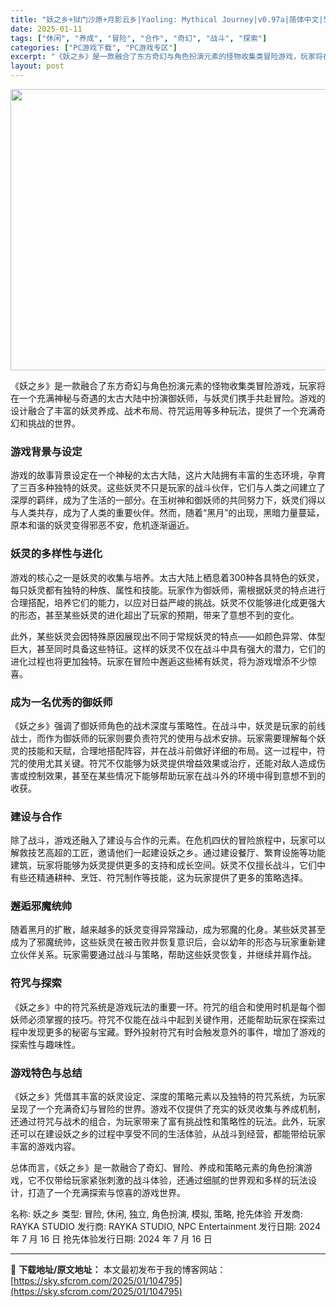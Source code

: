 ```yaml
---
title: "妖之乡+狱门沙原+月影云乡|Yaoling: Mythical Journey|v0.97a|简体中文|5.85G"
date: 2025-01-11
tags: ["休闲", "养成", "冒险", "合作", "奇幻", "战斗", "探索"]
categories: ["PC游戏下载", "PC游戏专区"]
excerpt: "《妖之乡》是一款融合了东方奇幻与角色扮演元素的怪物收集类冒险游戏，玩家将在一个充满神秘与奇遇的太古大陆中扮演御妖师，与妖灵们携手共赴冒险。游戏的设计融合了丰富的妖灵养成、战术布局、符咒运用等多种玩法，提供了一个充满奇幻和挑战的世界。 游戏背景与设定 游戏的故事背景设定在一个神秘的太古大陆，这片大陆拥&hellip;"
layout: post
---
```


<img class="aligncenter size-full wp-image-104797" src="https://sky.sfcrom.com/wp-content/uploads/2025/01/2025011105294996.webp" alt="" width="800" height="450" />

《妖之乡》是一款融合了东方奇幻与角色扮演元素的怪物收集类冒险游戏，玩家将在一个充满神秘与奇遇的太古大陆中扮演御妖师，与妖灵们携手共赴冒险。游戏的设计融合了丰富的妖灵养成、战术布局、符咒运用等多种玩法，提供了一个充满奇幻和挑战的世界。
<h3>游戏背景与设定</h3>
游戏的故事背景设定在一个神秘的太古大陆，这片大陆拥有丰富的生态环境，孕育了三百多种独特的妖灵。这些妖灵不只是玩家的战斗伙伴，它们与人类之间建立了深厚的羁绊，成为了生活的一部分。在玉树神和御妖师的共同努力下，妖灵们得以与人类共存，成为了人类的重要伙伴。然而，随着“黑月”的出现，黑暗力量蔓延，原本和谐的妖灵变得邪恶不安，危机逐渐逼近。
<h3>妖灵的多样性与进化</h3>
游戏的核心之一是妖灵的收集与培养。太古大陆上栖息着300种各具特色的妖灵，每只妖灵都有独特的种族、属性和技能。玩家作为御妖师，需根据妖灵的特点进行合理搭配，培养它们的能力，以应对日益严峻的挑战。妖灵不仅能够进化成更强大的形态，甚至某些妖灵的进化超出了玩家的预期，带来了意想不到的变化。

此外，某些妖灵会因特殊原因展现出不同于常规妖灵的特点——如颜色异常、体型巨大，甚至同时具备这些特征。这样的妖灵不仅在战斗中具有强大的潜力，它们的进化过程也将更加独特。玩家在冒险中邂逅这些稀有妖灵，将为游戏增添不少惊喜。
<h3>成为一名优秀的御妖师</h3>
《妖之乡》强调了御妖师角色的战术深度与策略性。在战斗中，妖灵是玩家的前线战士，而作为御妖师的玩家则要负责符咒的使用与战术安排。玩家需要理解每个妖灵的技能和天赋，合理地搭配阵容，并在战斗前做好详细的布局。这一过程中，符咒的使用尤其关键。符咒不仅能够为妖灵提供增益效果或治疗，还能对敌人造成伤害或控制效果，甚至在某些情况下能够帮助玩家在战斗外的环境中得到意想不到的收获。
<h3>建设与合作</h3>
除了战斗，游戏还融入了建设与合作的元素。在危机四伏的冒险旅程中，玩家可以解救技艺高超的工匠，邀请他们一起建设妖之乡。通过建设餐厅、繁育设施等功能建筑，玩家将能够为妖灵提供更多的支持和成长空间。妖灵不仅擅长战斗，它们中有些还精通耕种、烹饪、符咒制作等技能，这为玩家提供了更多的策略选择。
<h3>邂逅邪魔统帅</h3>
随着黑月的扩散，越来越多的妖灵变得异常躁动，成为邪魔的化身。某些妖灵甚至成为了邪魔统帅，这些妖灵在被击败并恢复意识后，会以幼年的形态与玩家重新建立伙伴关系。玩家需要通过战斗与策略，帮助这些妖灵恢复，并继续并肩作战。
<h3>符咒与探索</h3>
《妖之乡》中的符咒系统是游戏玩法的重要一环。符咒的组合和使用时机是每个御妖师必须掌握的技巧。符咒不仅能在战斗中起到关键作用，还能帮助玩家在探索过程中发现更多的秘密与宝藏。野外投射符咒有时会触发意外的事件，增加了游戏的探索性与趣味性。
<h3>游戏特色与总结</h3>
《妖之乡》凭借其丰富的妖灵设定、深度的策略元素以及独特的符咒系统，为玩家呈现了一个充满奇幻与冒险的世界。游戏不仅提供了充实的妖灵收集与养成机制，还通过符咒与战术的组合，为玩家带来了富有挑战性和策略性的玩法。此外，玩家还可以在建设妖之乡的过程中享受不同的生活体验，从战斗到经营，都能带给玩家丰富的游戏内容。

总体而言，《妖之乡》是一款融合了奇幻、冒险、养成和策略元素的角色扮演游戏，它不仅带给玩家紧张刺激的战斗体验，还通过细腻的世界观和多样的玩法设计，打造了一个充满探索与惊喜的游戏世界。

名称: 妖之乡
类型: 冒险, 休闲, 独立, 角色扮演, 模拟, 策略, 抢先体验
开发商: RAYKA STUDIO
发行商: RAYKA STUDIO, NPC Entertainment
发行日期: 2024 年 7 月 16 日
抢先体验发行日期: 2024 年 7 月 16 日

---
📖 **下载地址/原文地址：** 本文最初发布于我的博客网站：[https://sky.sfcrom.com/2025/01/104795](https://sky.sfcrom.com/2025/01/104795)
